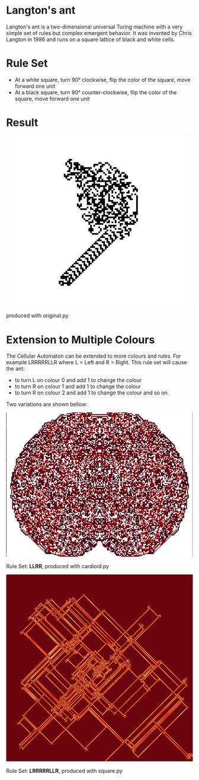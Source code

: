 # Langton's ant
Langton's ant is a two-dimensional universal Turing machine with a very simple set of rules but complex emergent behavior. It was invented by Chris Langton in 1986 and runs on a square lattice of black and white cells.

# Rule Set
- At a white square, turn 90° clockwise, flip the color of the square, move forward one unit
- At a black square, turn 90° counter-clockwise, flip the color of the square, move forward one unit

# Result
![alt text](https://github.com/theExplodeGuy/Langton-Ant-Pygame/blob/master/Results/original.png)

produced with original.py

# Extension to Multiple Colours
The Cellular Automaton can be extended to more colours and rules.
For example LRRRRRLLR where L = Left and R = Right. 
This rule set will cause the ant:
- to turn L on colour 0 and add 1 to change the colour
- to turn R on colour 1 and add 1 to change the colour
- to turn R on colour 2 and add 1 to change the colour
and so on.

Two variations are shown bellow:

![alt text](https://github.com/theExplodeGuy/Langton-Ant-Pygame/blob/master/Results/cardioid.png)

Rule Set: **LLRR**, produced with cardioid.py

![alt text](https://github.com/theExplodeGuy/Langton-Ant-Pygame/blob/master/Results/square.png)

Rule Set: **LRRRRRLLR**, produced with square.py
